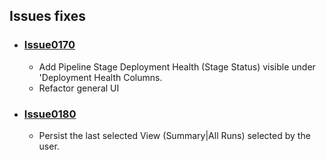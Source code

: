 ## Issues fixes

- ### [Issue0170](https://github.com/expertasolutions/AzDo.VstsDashboard/issues/170)
  - Add Pipeline Stage Deployment Health (Stage Status) visible under 'Deployment Health Columns.
  - Refactor general UI

- ### [Issue0180](https://github.com/expertasolutions/AzDo.VstsDashboard/issues/180)
  - Persist the last selected View (Summary|All Runs) selected by the user.
